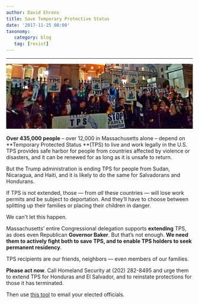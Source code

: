 ```yaml
---
author: David Ehrens
title: Save Temporary Protective Status
date: '2017-11-25 08:00'
taxonomy:
   category: blog
   tag: [resist]
---
```

---

![](tps.jpg)

**Over 435,000 people** – over 12,000 in Massachusetts alone – depend on **Temporary Protected Status **(TPS) to live and work legally in the U.S. TPS provides safe harbor for people from countries affected by violence or disasters, and it can be renewed for as long as it is unsafe to return.

But the Trump administration is ending TPS for people from Sudan, Nicaragua, and Haiti, and it is likely to do the same for Salvadorans and Hondurans.

If TPS is not extended, those — from *all* these countries — will lose work permits and be subject to deportation. And they’ll have to choose between splitting up their families or placing their children in danger.

We can't let this happen.

Massachusetts’ entire Congressional delegation supports **extending** TPS, as does even Republican **Governor Baker**. But that’s not enough. **We need them to actively fight both to save TPS, and to enable TPS holders to seek permanent residency**.

TPS recipients are our friends, neighbors — even members of our families.

**Please act now**. Call Homeland Security at (202) 282-8495 and urge them to extend TPS for Honduras and El Salvador, and to reinstate protections for those it has terminated.

Then use [this tool](https://actnow.io/rupM4TN) to email your elected officials.

